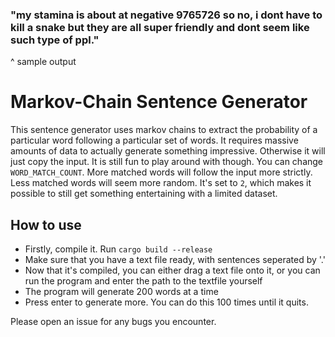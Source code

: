 ### "my stamina is about at negative 9765726 so no, i dont have to kill a snake but they are all super friendly and dont seem like such type of ppl."

^ sample output


# Markov-Chain Sentence Generator

This sentence generator uses markov chains to extract the probability of a particular word following a particular set of words.
It requires massive amounts of data to actually generate something impressive.
Otherwise it will just copy the input.
It is still fun to play around with though.
You can change `WORD_MATCH_COUNT`. More matched words will follow the input more strictly. Less matched words will seem more random.
It's set to `2`, which makes it possible to still get something entertaining with a limited dataset.

## How to use

* Firstly, compile it. Run `cargo build --release`
* Make sure that you have a text file ready, with sentences seperated by '.'
* Now that it's compiled, you can either drag a text file onto it, or you can run the program and enter the path to the textfile yourself
* The program will generate 200 words at a time
* Press enter to generate more. You can do this 100 times until it quits.


Please open an issue for any bugs you encounter.